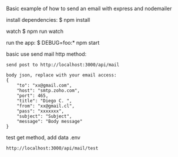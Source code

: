 Basic example of how to send an email with express and nodemailer

install dependencies:
    $ npm install

watch
    $ npm run watch

run the app:
    $ DEBUG=foo:* npm start


basic use send mail http method:

    send post to http://localhost:3000/api/mail
    
    body json, replace with your email access:
    {
        "to": "xx@gmail.com",
        "host": "smtp.zoho.com",
        "port": 465,
        "title": "Diego C. ",
        "from": "xx@gmail.cl",
        "pass": "xxxxxxx",
        "subject": "Subject",
        "message": "Body message"
    }

test get method, add data .env

    http://localhost:3000/api/mail/test
